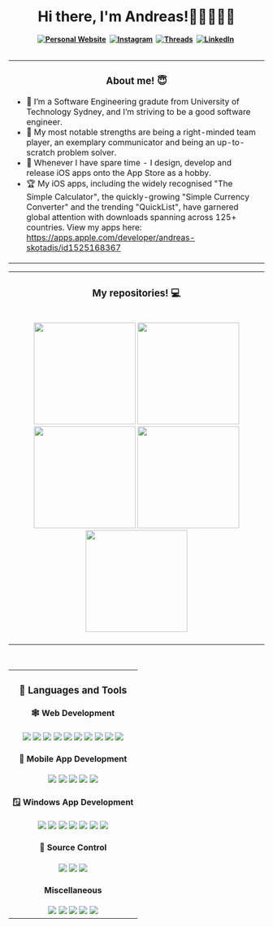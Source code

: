 <h1 align="center"><b>Hi there, I'm Andreas!👋🏼👨🏻‍💻</h1>

<div align="center">
  <a href="https://skottydeveloper.com/"><img src="https://img.shields.io/badge/PERSONAL WEBSITE-00D100?style=for-the-badge&logoColor=white" alt="Personal Website" /></a>&nbsp;
  <a href="https://instagram.com/skottydeveloper"><img src="https://img.shields.io/badge/Instagram-E4405F?style=for-the-badge&logo=instagram&logoColor=white" alt="Instagram" /></a>&nbsp;
  <a href="https://www.threads.net/@skottydeveloper"><img src="https://img.shields.io/badge/Threads-000000?style=for-the-badge&logo=Threads&logoColor=white" alt="Threads" /></a>&nbsp;
  <a href="https://linkedin.com/in/andreas-skotadis/"><img src="https://img.shields.io/badge/linkedin-0A66C2?style=for-the-badge&logo=LinkedIn&logoColor=white" alt="LinkedIn" /></a>&nbsp;
</div>

<br />
  
<table><tr><td valign="top">
  
<h3 align="center">About me! 😇</h3>
  
- :raising_hand: I’m a Software Engineering gradute from University of Technology Sydney, and I’m striving to be a good software engineer. 
- :muscle: My most notable strengths are being a right-minded team player, an exemplary communicator and being an up-to-scratch problem solver.
- :speech_balloon: Whenever I have spare time - I design, develop and release iOS apps onto the App Store as a hobby.
- 🏆 My iOS apps, including the widely recognised "The Simple Calculator", the quickly-growing "Simple Currency Converter" and the trending "QuickList", have garnered global attention with downloads spanning across 125+ countries. View my apps here: https://apps.apple.com/developer/andreas-skotadis/id1525168367
  
</tr></tr></table> 

<table><tr><td valign="top">
  
<h3 align="center">My repositories! 💻</h2>
  
<br />
  
<div align="center">
  <a href="https://github.com/skottydeveloper/C"><img width="200" src="https://github-readme-stats.vercel.app/api/pin/?username=skottydeveloper&repo=C&theme=tokyonight" /></a>
  <a href="https://github.com/skottydeveloper/C-Sharp"><img width="200" src="https://github-readme-stats.vercel.app/api/pin/?username=skottydeveloper&repo=C-Sharp&theme=tokyonight" /></a>
  <a href="https://github.com/skottydeveloper/CPP"><img width="200" src="https://github-readme-stats.vercel.app/api/pin/?username=skottydeveloper&repo=CPP&theme=tokyonight" /></a>
  <a href="https://github.com/skottydeveloper/Java"><img width="200" src="https://github-readme-stats.vercel.app/api/pin/?username=skottydeveloper&repo=Java&theme=tokyonight" /></a>
  <a href="https://github.com/skottydeveloper/Javascript"><img width="200" src="https://github-readme-stats.vercel.app/api/pin/?username=skottydeveloper&repo=Javascript&theme=tokyonight" /></a>
</div>
  
<br />

</tr></tr></table> 
  
<br />

<table><tr><td valign="top">
  
<h3 align="center"> 💼 Languages and Tools</h3>

<h4 align="center"> 🕸️ Web Development</h4>
<div align="center">
  <img src="https://img.shields.io/badge/-Javascript-F7DF1E?&style=for-the-badge&logo=Javascript&logoColor=black" />
  <img src="https://img.shields.io/badge/-TypeScript-3178C6?&style=for-the-badge&logo=TypeScript&logoColor=black" />
  <img src="https://img.shields.io/badge/-ReactJS-grey?&style=for-the-badge&logo=react&logoColor=white" />
  <img src="https://img.shields.io/badge/HTML5-E34F26?style=for-the-badge&logo=html5&logoColor=white" />
  <img src="https://img.shields.io/badge/-css3-1572B6?&style=for-the-badge&logo=css3&logoColor=white" />
  <img src="https://img.shields.io/badge/-Node.js-339933?&style=for-the-badge&logo=Node.js&logoColor=white" />
  <img src="https://img.shields.io/badge/-MongoDB-47A248?&style=for-the-badge&logo=MongoDB&logoColor=white" />
  <img src="https://img.shields.io/badge/-NPM-CB3837?&style=for-the-badge&logo=NPM&logoColor=white" />    
  <img src="https://img.shields.io/badge/-Visual Studio Code-007ACC?&style=for-the-badge&logo=Visual+Studio+Code&logoColor=white" />
  <img src="https://img.shields.io/badge/-Postman-FF6C37?&style=for-the-badge&logo=Postman&logoColor=white" />
</div>
  
<h4 align="center"> 📱 Mobile App Development</h4>
<div align="center">
  <img src="https://img.shields.io/badge/-Bash-4EAA25?&style=for-the-badge&logo=GNU+Bash&logoColor=white" />
  <img src="https://img.shields.io/badge/-Swift-F05138?&style=for-the-badge&logo=Swift&logoColor=white" />
  <img src="https://img.shields.io/badge/-XCode-147EFB?&style=for-the-badge&logo=XCode&logoColor=white" />
  <img src="https://img.shields.io/badge/-Java-0D98BA?&style=for-the-badge&logo=Java&logoColor=white" />
  <img src="https://img.shields.io/badge/-Android Studio-222222?&style=for-the-badge&logo=Android+Studio&logoColor=white" />
</div>

<h4 align="center"> 🪟 Windows App Development</h4>
<div align="center">
  <img src="https://img.shields.io/badge/-C%2B%2B-00599C?&style=for-the-badge&logo=C%2B%2B&logoColor=white" />
  <img src="https://img.shields.io/badge/-Wireshark-1679A7?&style=for-the-badge&logo=Wireshark&logoColor=white" />
  <img src="https://img.shields.io/badge/-Visual Studio Code-007ACC?&style=for-the-badge&logo=Visual+Studio+Code&logoColor=white" />
  <img src="https://img.shields.io/badge/-C＃-239120?&style=for-the-badge&logo=C+Sharp&logoColor=white" />
  <img src="https://img.shields.io/badge/-.NET-512BD4?&style=for-the-badge&logo=.NET&logoColor=white" />
  <img src="https://img.shields.io/badge/-Visual Studio-222222?&style=for-the-badge&logo=Visual+Studio&logoColor=white" />
  <img src="https://img.shields.io/badge/-WSL-4D4D4D?&style=for-the-badge&logo=Linux&logoColor=white" />
</div>

<h4 align="center"> 🥫 Source Control</h4>
<div align="center">
  <img src="https://img.shields.io/badge/-Git-F05032?&style=for-the-badge&logo=Git&logoColor=white" />
  <img src="https://img.shields.io/badge/-GitHub-181717?&style=for-the-badge&logo=GitHub&logoColor=white" />
  <img src="https://img.shields.io/badge/-SourceTree-0052CC?&style=for-the-badge&logo=SourceTree&logoColor=white" />
</div>

<h4 align="center"> Miscellaneous</h4>
<div align="center">
  <img src="https://img.shields.io/badge/-Bash-4EAA25?&style=for-the-badge&logo=GNU+Bash&logoColor=white" />
  <img src="https://img.shields.io/badge/-Shell-222222?&style=for-the-badge&logo=shell_script&logoColor=white" />
  <img src="https://img.shields.io/badge/-C-222222?&style=for-the-badge&logo=C&logoColor=white" />
  <img src="https://img.shields.io/badge/-PostgreSQL-4169E1?&style=for-the-badge&logo=PostgreSQL&logoColor=white" />
  <img src="https://img.shields.io/badge/-Python-3776AB?&style=for-the-badge&logo=Python&logoColor=white" />
</div>
  
</tr></tr></table> 
  
<br />
